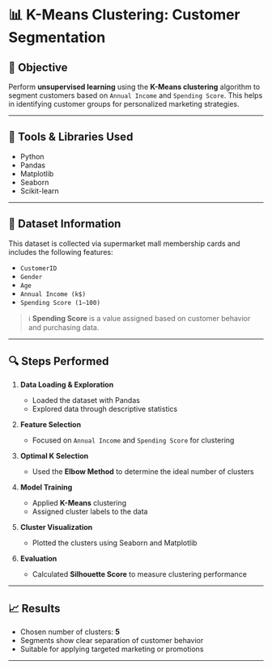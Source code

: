 # 📊 K-Means Clustering: Customer Segmentation

## 🧠 Objective
Perform **unsupervised learning** using the **K-Means clustering** algorithm to segment customers based on `Annual Income` and `Spending Score`. This helps in identifying customer groups for personalized marketing strategies.

---

## 🧰 Tools & Libraries Used
- Python
- Pandas
- Matplotlib
- Seaborn
- Scikit-learn

---

## 📁 Dataset Information
This dataset is collected via supermarket mall membership cards and includes the following features:

- `CustomerID`  
- `Gender`  
- `Age`  
- `Annual Income (k$)`  
- `Spending Score (1–100)`

> ℹ️ **Spending Score** is a value assigned based on customer behavior and purchasing data.

---

## 🔍 Steps Performed

1. **Data Loading & Exploration**
   - Loaded the dataset with Pandas
   - Explored data through descriptive statistics

2. **Feature Selection**
   - Focused on `Annual Income` and `Spending Score` for clustering

3. **Optimal K Selection**
   - Used the **Elbow Method** to determine the ideal number of clusters

4. **Model Training**
   - Applied **K-Means** clustering
   - Assigned cluster labels to the data

5. **Cluster Visualization**
   - Plotted the clusters using Seaborn and Matplotlib

6. **Evaluation**
   - Calculated **Silhouette Score** to measure clustering performance

---

## 📈 Results
- Chosen number of clusters: **5**
- Segments show clear separation of customer behavior
- Suitable for applying targeted marketing or promotions

---


